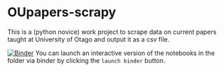 # OUpapers-scrapy
This is a (python novice) work project to scrape data on current papers taught at University of Otago and output it as a csv file.

[![Binder](https://mybinder.org/badge_logo.svg)](https://mybinder.org/v2/gh/ouhumanitieslibrarian/OUpapers-scrapy/master)
You can launch an interactive version of the notebooks in the folder via binder by clicking the `launch binder` button.
